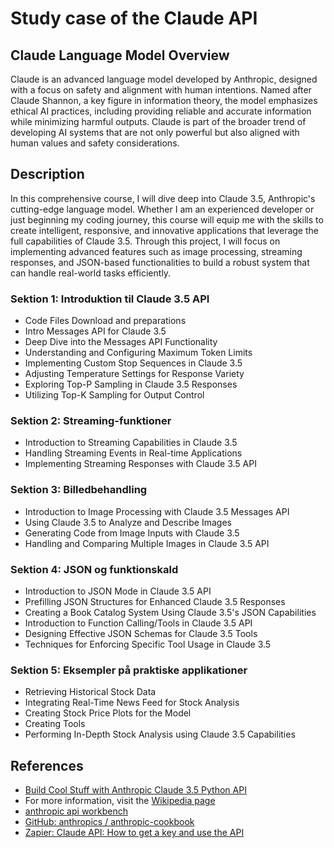 # Study case of the Claude API

## Claude Language Model Overview

Claude is an advanced language model developed by Anthropic, designed with a focus on safety and alignment with human intentions. Named after Claude Shannon, a key figure in information theory, the model emphasizes ethical AI practices, including providing reliable and accurate information while minimizing harmful outputs. Claude is part of the broader trend of developing AI systems that are not only powerful but also aligned with human values and safety considerations.

## Description
In this comprehensive course, I will dive deep into Claude 3.5, Anthropic's cutting-edge language model. Whether I am an experienced developer or just beginning my coding journey, this course will equip me with the skills to create intelligent, responsive, and innovative applications that leverage the full capabilities of Claude 3.5. Through this project, I will focus on implementing advanced features such as image processing, streaming responses, and JSON-based functionalities to build a robust system that can handle real-world tasks efficiently.

### Sektion 1: Introduktion til Claude 3.5 API

* Code Files Download and preparations
* Intro Messages API for Claude 3.5
* Deep Dive into the Messages API Functionality
* Understanding and Configuring Maximum Token Limits
* Implementing Custom Stop Sequences in Claude 3.5
* Adjusting Temperature Settings for Response Variety
* Exploring Top-P Sampling in Claude 3.5 Responses
* Utilizing Top-K Sampling for Output Control

### Sektion 2: Streaming-funktioner

* Introduction to Streaming Capabilities in Claude 3.5
* Handling Streaming Events in Real-time Applications
* Implementing Streaming Responses with Claude 3.5 API

### Sektion 3: Billedbehandling

* Introduction to Image Processing with Claude 3.5 Messages API
* Using Claude 3.5 to Analyze and Describe Images
* Generating Code from Image Inputs with Claude 3.5
* Handling and Comparing Multiple Images in Claude 3.5 API

### Sektion 4: JSON og funktionskald

* Introduction to JSON Mode in Claude 3.5 API
* Prefilling JSON Structures for Enhanced Claude 3.5 Responses
* Creating a Book Catalog System Using Claude 3.5's JSON Capabilities
* Introduction to Function Calling/Tools in Claude 3.5 API
* Designing Effective JSON Schemas for Claude 3.5 Tools
* Techniques for Enforcing Specific Tool Usage in Claude 3.5

### Sektion 5: Eksempler på praktiske applikationer

* Retrieving Historical Stock Data
* Integrating Real-Time News Feed for Stock Analysis
* Creating Stock Price Plots for the Model
* Creating Tools
* Performing In-Depth Stock Analysis using Claude 3.5 Capabilities

## References
* [Build Cool Stuff with Anthropic Claude 3.5 Python API](https://www.youtube.com/watch?v=iv4B-axkSf8)
* For more information, visit the [Wikipedia page](https://en.wikipedia.org/wiki/Claude_(language_model))
* [anthropic api workbench](https://console.anthropic.com)
* [GitHub: anthropics / anthropic-cookbook](https://github.com/anthropics/anthropic-cookbook/tree/main)
* [Zapier: Claude API: How to get a key and use the API](https://zapier.com/blog/claude-api/)
